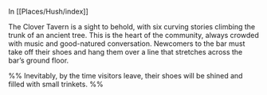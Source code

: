 In [[Places/Hush/index]] 

The Clover Tavern is a sight to behold, with six curving stories climbing the trunk of an ancient tree. This is the heart of the community, always crowded with music and good-natured conversation. Newcomers to the bar must take off their shoes and hang them over a line that stretches across the bar’s ground floor.

%%  Inevitably, by the time visitors leave, their shoes will be shined and filled with small trinkets.  %%